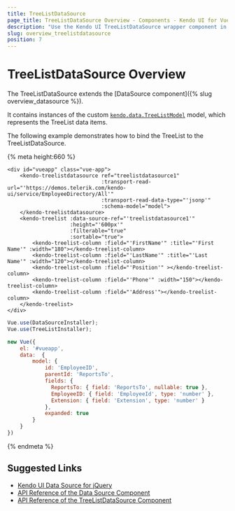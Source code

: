 ```yaml
---
title: TreeListDataSource
page_title: TreeListDataSource Overview - Components - Kendo UI for Vue
description: "Use the Kendo UI TreeListDataSource wrapper component in Vue projects."
slug: overview_treelistdatasource
position: 7
---
```


# TreeListDataSource Overview

The TreeListDataSource extends the [DataSource component]({% slug overview_datasource %}).

It contains instances of the custom [`kendo.data.TreeListModel`](https://docs.telerik.com/kendo-ui/api/javascript/data/treelistmodel) model, which represents the TreeList data items.

The following example demonstrates how to bind the TreeList to the TreeListDataSource.

{% meta height:660 %}
```html-preview
<div id="vueapp" class="vue-app">
	<kendo-treelistdatasource ref="treelistdatasource1"
							  :transport-read-url="'https://demos.telerik.com/kendo-ui/service/EmployeeDirectory/All'"
							  :transport-read-data-type="'jsonp'"
							  :schema-model="model">
	</kendo-treelistdatasource>
	<kendo-treelist :data-source-ref="'treelistdatasource1'"
				    :height="'600px'"
				    :filterable="true"
				    :sortable="true">
		<kendo-treelist-column :field="'FirstName'" :title="'First Name'" :width="180"></kendo-treelist-column>
		<kendo-treelist-column :field="'LastName'" :title="'Last Name'" :width="120"></kendo-treelist-column>
		<kendo-treelist-column :field="'Position'" ></kendo-treelist-column>
		<kendo-treelist-column :field="'Phone'" :width="150"></kendo-treelist-column>
		<kendo-treelist-column :field="'Address'"></kendo-treelist-column>
	</kendo-treelist>
</div>
```
```js
Vue.use(DataSourceInstaller);
Vue.use(TreeListInstaller);

new Vue({
    el: '#vueapp',
	data:  {
		model: {
			id: 'EmployeeID',
			parentId: 'ReportsTo',
			fields: {
			  ReportsTo: { field: 'ReportsTo', nullable: true },
			  EmployeeID: { field: 'EmployeeId', type: 'number' },
			  Extension: { field: 'Extension', type: 'number' }
			},
			expanded: true
		}
	}
})
```
{% endmeta %}

## Suggested Links

* [Kendo UI Data Source for jQuery](https://docs.telerik.com/kendo-ui/framework/datasource/overview)
* [API Reference of the Data Source Component](https://docs.telerik.com/kendo-ui/api/javascript/data/datasource)
* [API Reference of the TreeListDataSource Component](https://docs.telerik.com/kendo-ui/api/javascript/data/treelistdatasource)
